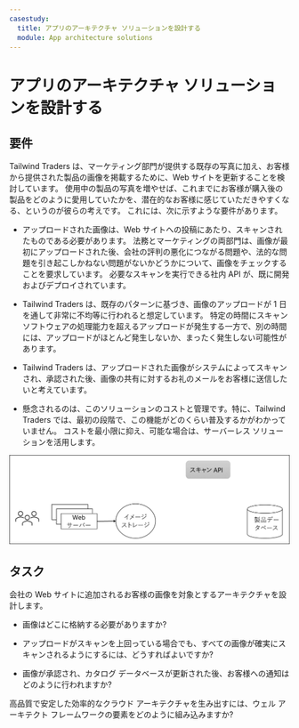 ```yaml
---
casestudy:
  title: アプリのアーキテクチャ ソリューションを設計する
  module: App architecture solutions
---
```

# <a name="design-an-app-architecture-solution"></a>アプリのアーキテクチャ ソリューションを設計する

## <a name="requirements"></a>要件

Tailwind Traders は、マーケティング部門が提供する既存の写真に加え、お客様から提供された製品の画像を掲載するために、Web サイトを更新することを検討しています。 使用中の製品の写真を増やせば、これまでにお客様が購入後の製品をどのように愛用していたかを、潜在的なお客様に感じていただきやすくなる、というのが彼らの考えです。 これには、次に示すような要件があります。

* アップロードされた画像は、Web サイトへの投稿にあたり、スキャンされたものである必要があります。 法務とマーケティングの両部門は、画像が最初にアップロードされた後、会社の評判の悪化につながる問題や、法的な問題を引き起こしかねない問題がないかどうかについて、画像をチェックすることを要求しています。 必要なスキャンを実行できる社内 API が、既に開発およびデプロイされています。 

* Tailwind Traders は、既存のパターンに基づき、画像のアップロードが 1 日を通して非常に不均等に行われると想定しています。 特定の時間にスキャン ソフトウェアの処理能力を超えるアップロードが発生する一方で、別の時間には、アップロードがほとんど発生しないか、まったく発生しない可能性があります。

* Tailwind Traders は、アップロードされた画像がシステムによってスキャンされ、承認された後、画像の共有に対するお礼のメールをお客様に送信したいと考えています。

* 懸念されるのは、このソリューションのコストと管理です。特に、Tailwind Traders では、最初の段階で、この機能がどのくらい普及するかがわかっていません。 コストを最小限に抑え、可能な場合は、サーバーレス ソリューションを活用します。

 

![アプリのアーキテクチャ](media/Apparchitecture.png)

 

## <a name="task"></a>タスク

会社の Web サイトに追加されるお客様の画像を対象とするアーキテクチャを設計します。 

* 画像はどこに格納する必要がありますか?

* アップロードがスキャンを上回っている場合でも、すべての画像が確実にスキャンされるようにするには、どうすればよいですか?

* 画像が承認され、カタログ データベースが更新された後、お客様への通知はどのように行われますか? 

高品質で安定した効率的なクラウド アーキテクチャを生み出すには、ウェル アーキテクト フレームワークの要素をどのように組み込みますか?

 
